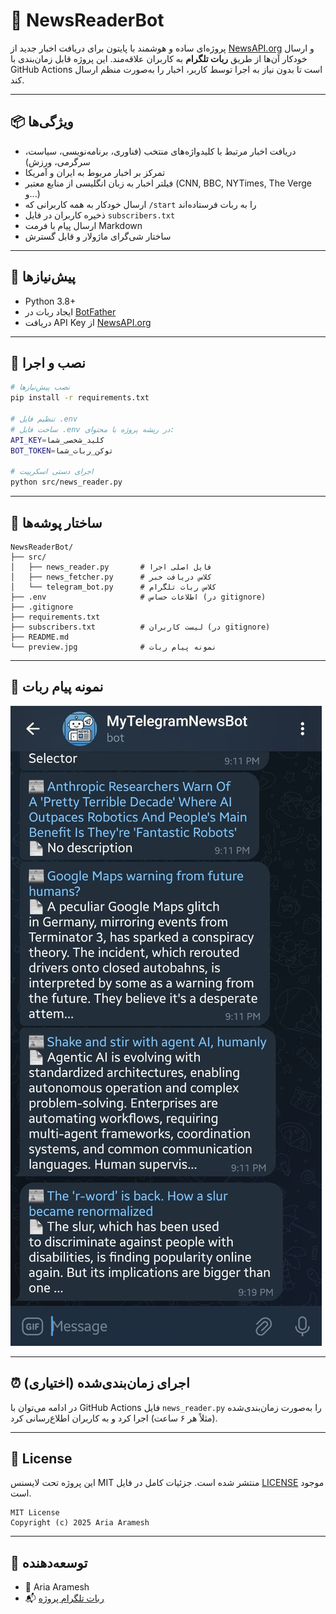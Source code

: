 # 🤖 NewsReaderBot

پروژه‌ای ساده و هوشمند با پایتون برای دریافت اخبار جدید از [NewsAPI.org](https://newsapi.org/) و ارسال خودکار آن‌ها از طریق **ربات تلگرام** به کاربران علاقه‌مند. این پروژه قابل زمان‌بندی با GitHub Actions است تا بدون نیاز به اجرا توسط کاربر، اخبار را به‌صورت منظم ارسال کند.

---

## 📦 ویژگی‌ها

* دریافت اخبار مرتبط با کلیدواژه‌های منتخب (فناوری، برنامه‌نویسی، سیاست، سرگرمی، ورزش)
* تمرکز بر اخبار مربوط به ایران و آمریکا
* فیلتر اخبار به زبان انگلیسی از منابع معتبر (CNN, BBC, NYTimes, The Verge و...)
* ارسال خودکار به همه کاربرانی که `/start` را به ربات فرستاده‌اند
* ذخیره کاربران در فایل `subscribers.txt`
* ارسال پیام با فرمت Markdown
* ساختار شی‌گرای ماژولار و قابل گسترش

---

## 🧰 پیش‌نیازها

* Python 3.8+
* ایجاد ربات در [BotFather](https://t.me/BotFather)
* دریافت API Key از [NewsAPI.org](https://newsapi.org/)

---

## 🔧 نصب و اجرا

```bash
# نصب پیش‌نیازها
pip install -r requirements.txt

# تنظیم فایل .env
# ساخت فایل .env در ریشه پروژه با محتوای:
API_KEY=کلید_شخصی_شما
BOT_TOKEN=توکن_ربات_شما

# اجرای دستی اسکریپت
python src/news_reader.py
```

---

## 📁 ساختار پوشه‌ها

```
NewsReaderBot/
├── src/
│   ├── news_reader.py       # فایل اصلی اجرا
│   ├── news_fetcher.py      # کلاس دریافت خبر
│   └── telegram_bot.py      # کلاس ربات تلگرام
├── .env                     # اطلاعات حساس (در gitignore)
├── .gitignore
├── requirements.txt
├── subscribers.txt          # لیست کاربران (در gitignore)
├── README.md
└── preview.jpg              # نمونه پیام ربات
```

---

## 📸 نمونه پیام ربات

![نمونه پیام تلگرام](preview.jpg)

---

## ⏰ اجرای زمان‌بندی‌شده (اختیاری)

در ادامه می‌توان با GitHub Actions فایل `news_reader.py` را به‌صورت زمان‌بندی‌شده (مثلاً هر ۶ ساعت) اجرا کرد و به کاربران اطلاع‌رسانی کرد.

---

## 🪪 License

این پروژه تحت لایسنس MIT منتشر شده است. جزئیات کامل در فایل [LICENSE](LICENSE) موجود است.

```
MIT License
Copyright (c) 2025 Aria Aramesh
```

---

## 🙌 توسعه‌دهنده

* 👤 Aria Aramesh
* 📬 [ربات تلگرام پروژه](https://t.me/News_AriaBot)
